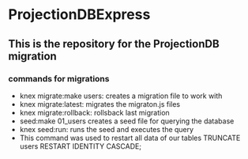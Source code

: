# ProjectionDBExpress
## This is the repository for the ProjectionDB migration

### commands for migrations
- knex migrate:make users: creates a migration file to work with
- knex migrate:latest: migrates the migraton.js files
- knex migrate:rollback: rollsback last migration
- seed:make 01_users creates a seed file for querying the database
- knex seed:run: runs the seed and executes the query
- This command was used to restart all data of our tables TRUNCATE users RESTART IDENTITY CASCADE;
